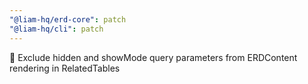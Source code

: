 ```yaml
---
"@liam-hq/erd-core": patch
"@liam-hq/cli": patch
---
```


🐛 Exclude hidden and showMode query parameters from ERDContent rendering in RelatedTables
